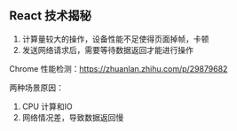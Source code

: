 
## React 技术揭秘

1. 计算量较大的操作，设备性能不足使得页面掉帧，卡顿
2. 发送网络请求后，需要等待数据返回才能进行操作

Chrome 性能检测：https://zhuanlan.zhihu.com/p/29879682


两种场景原因：

1. CPU 计算和IO
2. 网络情况差，导致数据返回慢